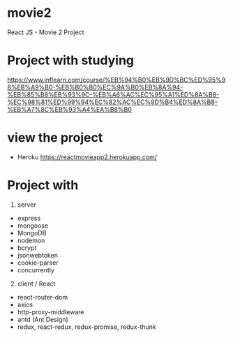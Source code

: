 # movie2
React JS - Movie 2 Project

# Project with studying
https://www.inflearn.com/course/%EB%94%B0%EB%9D%BC%ED%95%98%EB%A9%B0-%EB%B0%B0%EC%9A%B0%EB%8A%94-%EB%85%B8%EB%93%9C-%EB%A6%AC%EC%95%A1%ED%8A%B8-%EC%98%81%ED%99%94%EC%82%AC%EC%9D%B4%ED%8A%B8-%EB%A7%8C%EB%93%A4%EA%B8%B0

# view the project
- Heroku
https://reactmovieapp2.herokuapp.com/

# Project with
1. server
- express
- mongoose
- MongoDB
- nodemon
- bcrypt
- jsonwebtoken
- cookie-parser
- concurrently

2. client / React
- react-router-dom
- axios
- http-proxy-middleware
- antd (Ant Design)
- redux, react-redux, redux-promise, redux-thunk
